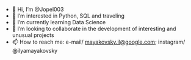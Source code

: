 - 👋 Hi, I’m @Jopel003
- 👀 I’m interested in Python, SQL and traveling
- 🌱 I’m currently learning Data Science
- 💞️ I’m looking to collaborate in the development of interesting and unusual projects
- 📫 How to reach me: e-mail/ mayakovsky.il@google.com; instagram/ @ilyamayakovsky

